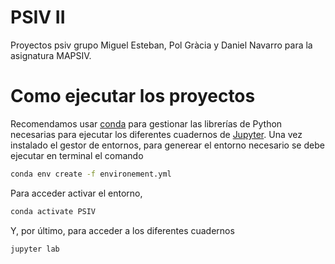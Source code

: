 # PSIV II
Proyectos psiv grupo Miguel Esteban, Pol Gràcia y Daniel Navarro para la asignatura MAPSIV.

# Como ejecutar los proyectos
Recomendamos usar [conda](https://docs.conda.io/en/latest/miniconda.html) para gestionar las librerías de Python necesarias para ejecutar los diferentes cuadernos de [Jupyter](https://jupyter.org/). Una vez instalado el gestor de entornos, para generear el entorno necesario se debe ejecutar en terminal el comando
```bash
conda env create -f environement.yml
```
Para acceder activar el entorno,
```bash
conda activate PSIV
```
Y, por último, para acceder a los diferentes cuadernos
```bash
jupyter lab
```

